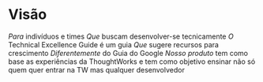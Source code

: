 # Visão

*Para* indivíduos e times
*Que* buscam desenvolver-se tecnicamente
*O* Technical Excellence Guide é um guia
*Que* sugere recursos para crescimento 
*Diferentemente* do Guia do Google
*Nosso produto* tem como base as experiências da ThoughtWorks e tem como objetivo ensinar não só quem quer entrar na TW mas qualquer desenvolvedor

